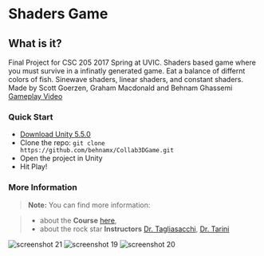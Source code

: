 Shaders Game
===================

What is it?
-------------
Final Project for CSC 205 2017 Spring at UVIC. Shaders based game where you must survive in a infinatly generated game. Eat a balance of differnt colors of fish. Sinewave shaders, linear shaders, and constant shaders. Made by Scott Goerzen, Graham Macdonald and Behnam Ghassemi [Gameplay Video][4]

### Quick Start

- [Download Unity 5.5.0](https://unity3d.com/get-unity/download/archive)
- Clone the repo: `git clone https://github.com/behnamx/Collab3DGame.git`
- Open the project in Unity
- Hit Play!

### More Information

> **Note:** You can find more information:

> - about the **Course** [here][1],
> - about the rock star **Instructors**  [Dr. Tagliasacchi][2], [Dr. Tarini][3]

  [1]: https://heat.csc.uvic.ca/coview/outline/2017/Spring/CSC/205
  [2]: http://gfx.uvic.ca/people/ataiya/
  [3]: http://vcg.isti.cnr.it/~tarini/
  [4]: https://youtu.be/7FIX9NHpiTQ

![screenshot 21](https://cloud.githubusercontent.com/assets/25044847/25466997/9e7a8f9c-2ac0-11e7-9482-a3638e72cbab.png)
![screenshot 19](https://cloud.githubusercontent.com/assets/25044847/25466999/9e801502-2ac0-11e7-9639-b3e8632caeab.png)
![screenshot 20](https://cloud.githubusercontent.com/assets/25044847/25466998/9e7cd5a4-2ac0-11e7-8d16-920595517250.png)
